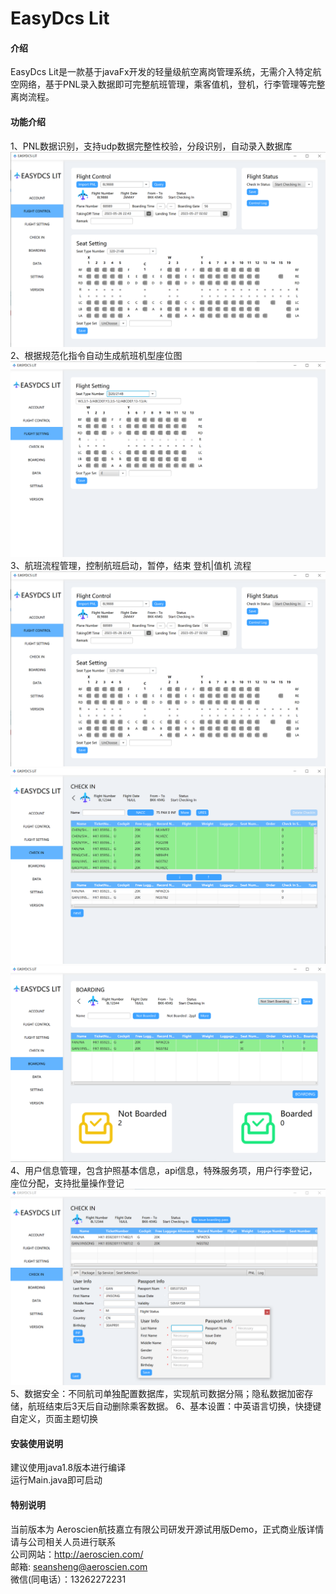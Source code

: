 # EasyDcs Lit

#### 介绍
EasyDcs Lit是一款基于javaFx开发的轻量级航空离岗管理系统，无需介入特定航空网络，基于PNL录入数据即可完整航班管理，乘客值机，登机，行李管理等完整离岗流程。

#### 功能介绍
1、PNL数据识别，支持udp数据完整性校验，分段识别，自动录入数据库
![输入图片说明](src/resources/img/%E5%BE%AE%E4%BF%A1%E5%9B%BE%E7%89%87_20230603160747.png)
2、根据规范化指令自动生成航班机型座位图
![输入图片说明](src/resources/img/%E5%BE%AE%E4%BF%A1%E5%9B%BE%E7%89%87_20230603160834.png)
3、航班流程管理，控制航班启动，暂停，结束 登机|值机 流程
![输入图片说明](src/resources/img/%E5%BE%AE%E4%BF%A1%E5%9B%BE%E7%89%87_20230603160747.png)
![输入图片说明](src/resources/img/%E5%BE%AE%E4%BF%A1%E5%9B%BE%E7%89%87_20230603161112.png)
![输入图片说明](src/resources/img/%E5%BE%AE%E4%BF%A1%E5%9B%BE%E7%89%87_20230603162848.png)
4、用户信息管理，包含护照基本信息，api信息，特殊服务项，用户行李登记，座位分配，支持批量操作登记
![输入图片说明](src/resources/img/%E5%BE%AE%E4%BF%A1%E5%9B%BE%E7%89%87_20230603163033.png)
5、数据安全：不同航司单独配置数据库，实现航司数据分隔；隐私数据加密存储，航班结束后3天后自动删除乘客数据。
6、基本设置：中英语言切换，快捷键自定义，页面主题切换

#### 安装使用说明
建议使用java1.8版本进行编译  
运行Main.java即可启动

#### 特别说明
当前版本为 Aeroscien航技嘉立有限公司研发开源试用版Demo，正式商业版详情请与公司相关人员进行联系  
公司网站：http://aeroscien.com/  
邮箱: seansheng@aeroscien.com  
微信(同电话）：13262272231  

